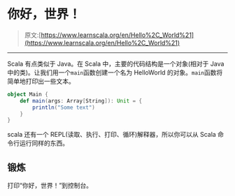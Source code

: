 # 你好，世界！

> 原文:[https://www.learnscala.org/en/Hello%2C_World%21](https://www.learnscala.org/en/Hello%2C_World%21)

* * *

Scala 有点类似于 Java。在 Scala 中，主要的代码结构是一个对象(相对于 Java 中的类)。让我们用一个`main`函数创建一个名为 HelloWorld 的对象。`main`函数将简单地打印出一些文本。

```scala
object Main {
    def main(args: Array[String]): Unit = {
        println("Some text")
    }
} 
```

scala 还有一个 REPL(读取、执行、打印、循环)解释器，所以你可以从 Scala 命令行运行同样的东西。

## 锻炼

打印“你好，世界！”到控制台。